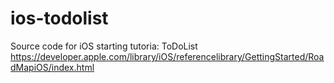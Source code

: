 ios-todolist
============
Source code for iOS starting tutoria: ToDoList
https://developer.apple.com/library/iOS/referencelibrary/GettingStarted/RoadMapiOS/index.html
